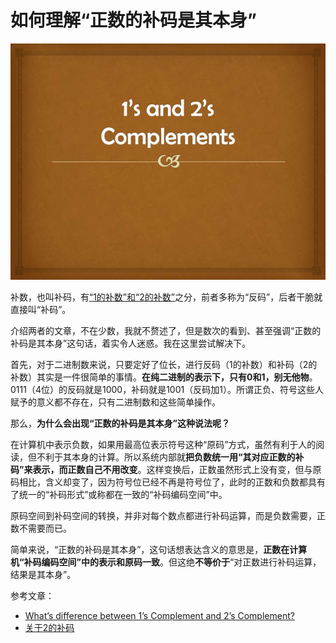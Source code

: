 # 如何理解“正数的补码是其本身”

![](/img/1s-and-2s-complement.jpg)

补数，也叫补码，有[“1的补数”和“2的补数”](https://www.geeksforgeeks.org/whats-difference-between-1s-complement-and-2s-complement/)之分，前者多称为“反码”，后者干脆就直接叫“补码”。

介绍两者的文章，不在少数，我就不赘述了，但是数次的看到、甚至强调“正数的补码是其本身”这句话，着实令人迷惑。我在这里尝试解决下。

首先，对于二进制数来说，只要定好了位长，进行反码（1的补数）和补码（2的补数）其实是一件很简单的事情。**在纯二进制的表示下，只有0和1，别无他物**。0111（4位）的反码就是1000，补码就是1001（反码加1）。所谓正负、符号这些人赋予的意义都不存在，只有二进制数和这些简单操作。

那么，**为什么会出现“正数的补码是其本身”这种说法呢？**

在计算机中表示负数，如果用最高位表示符号这种“原码”方式，虽然有利于人的阅读，但不利于其本身的计算。所以系统内部就**把负数统一用“其对应正数的补码”来表示，而正数自己不用改变**。这样变换后，正数虽然形式上没有变，但与原码相比，含义却变了，因为符号位已经不再是符号位了，此时的正数和负数都具有了统一的“补码形式”或称都在一致的“补码编码空间”中。

原码空间到补码空间的转换，并非对每个数点都进行补码运算，而是负数需要，正数不需要而已。

简单来说，“正数的补码是其本身”，这句话想表达含义的意思是，**正数在计算机“补码编码空间”中的表示和原码一致**。但这绝**不等价于**“对正数进行补码运算，结果是其本身”。

参考文章：

- [What’s difference between 1’s Complement and 2’s Complement?](https://www.geeksforgeeks.org/whats-difference-between-1s-complement-and-2s-complement/)
- [关于2的补码](http://www.ruanyifeng.com/blog/2009/08/twos_complement.html)

